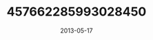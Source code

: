 ---
title: "457662285993028450"
cover: "2013-05-17 18.00.17 457662285993028450_46248401"
photo: "2013-05-17 18.00.17 457662285993028450_46248401"
date: "2013-05-17"
type: "photo"
---